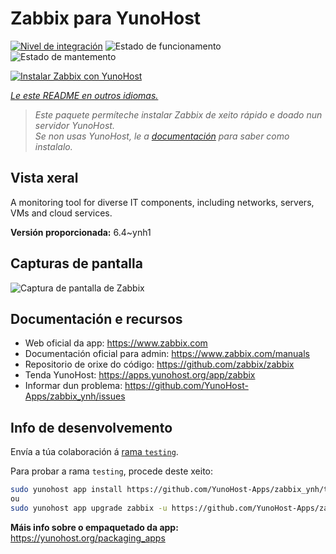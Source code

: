 <!--
NOTA: Este README foi creado automáticamente por <https://github.com/YunoHost/apps/tree/master/tools/readme_generator>
NON debe editarse manualmente.
-->

# Zabbix para YunoHost

[![Nivel de integración](https://apps.yunohost.org/badge/integration/zabbix)](https://ci-apps.yunohost.org/ci/apps/zabbix/)
![Estado de funcionamento](https://apps.yunohost.org/badge/state/zabbix)
![Estado de mantemento](https://apps.yunohost.org/badge/maintained/zabbix)

[![Instalar Zabbix con YunoHost](https://install-app.yunohost.org/install-with-yunohost.svg)](https://install-app.yunohost.org/?app=zabbix)

*[Le este README en outros idiomas.](./ALL_README.md)*

> *Este paquete permíteche instalar Zabbix de xeito rápido e doado nun servidor YunoHost.*  
> *Se non usas YunoHost, le a [documentación](https://yunohost.org/install) para saber como instalalo.*

## Vista xeral

A monitoring tool for diverse IT components, including networks, servers, VMs and cloud services.

**Versión proporcionada:** 6.4~ynh1

## Capturas de pantalla

![Captura de pantalla de Zabbix](./doc/screenshots/screenshot1.png)

## Documentación e recursos

- Web oficial da app: <https://www.zabbix.com>
- Documentación oficial para admin: <https://www.zabbix.com/manuals>
- Repositorio de orixe do código: <https://github.com/zabbix/zabbix>
- Tenda YunoHost: <https://apps.yunohost.org/app/zabbix>
- Informar dun problema: <https://github.com/YunoHost-Apps/zabbix_ynh/issues>

## Info de desenvolvemento

Envía a túa colaboración á [rama `testing`](https://github.com/YunoHost-Apps/zabbix_ynh/tree/testing).

Para probar a rama `testing`, procede deste xeito:

```bash
sudo yunohost app install https://github.com/YunoHost-Apps/zabbix_ynh/tree/testing --debug
ou
sudo yunohost app upgrade zabbix -u https://github.com/YunoHost-Apps/zabbix_ynh/tree/testing --debug
```

**Máis info sobre o empaquetado da app:** <https://yunohost.org/packaging_apps>
